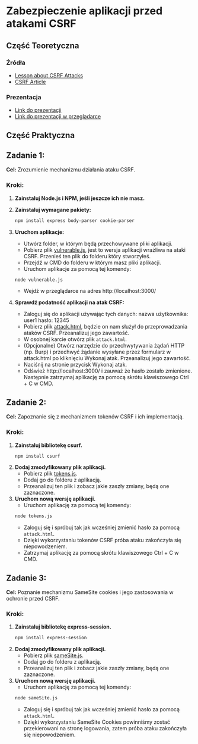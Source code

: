 # Zabezpieczenie aplikacji przed atakami CSRF

## Część Teoretyczna
### Źródła
- [Lesson about CSRF Attacks](https://learn.snyk.io/lesson/csrf-attack/)
- [CSRF Article](https://www.linkedin.com/pulse/cross-site-request-forgery-csrf-syed-muhammad-abdul-karim/)
### Prezentacja
- [Link do prezentacji]()
- [Link do prezentacji w przeglądarce]()
## Część Praktyczna

## Zadanie 1: 

**Cel:** Zrozumienie mechanizmu działania ataku CSRF.

### Kroki:
1. **Zainstaluj Node.js i NPM, jeśli jeszcze ich nie masz.**

2. **Zainstaluj wymagane pakiety:**
   ```xml
   npm install express body-parser cookie-parser
   ```
3. **Uruchom aplikacje:**
   - Utwórz folder, w którym będą przechowywane pliki aplikacji.
   - Pobierz plik [vulnerable.js](https://github.com/freshuno/CSRFattacks/blob/main/vulnerable.js), jest to wersja aplikacji wrażliwa na ataki CSRF. Przenieś ten plik do folderu który stworzyłeś.
   - Przejdź w CMD do folderu w którym masz pliki aplikacji.
   - Uruchom aplikacje za pomocą tej komendy:
   ```xml
   node vulnerable.js
   ```
   - Wejdź w przeglądarce na adres http://localhost:3000/
5. **Sprawdź podatność aplikacji na atak CSRF:**
   - Zaloguj się do aplikacji używając tych danych: nazwa użytkownika: user1 hasło: 12345
   - Pobierz plik [attack.html](https://github.com/freshuno/CSRFattacks/blob/main/attack.html), będzie on nam służył do przeprowadzania ataków CSRF. Przeanalizuj jego zawartość.
   - W osobnej karcie otwórz plik `attack.html`.
   - (Opcjonalne) Otwórz narzędzie do przechwytywania żądań HTTP (np. Burp) i przechwyć żądanie wysyłane przez formularz w attack.html po kliknięciu Wykonaj atak. Przeanalizuj jego zawartość.
   - Naciśnij na stronie przycisk Wykonaj atak.
   - Odśwież http://localhost:3000/ i zauważ że hasło zostało zmienione. Następnie zatrzymaj aplikację za pomocą skrótu klawiszowego Ctrl + C w CMD.
  
## Zadanie 2: 

**Cel:** Zapoznanie się z mechanizmem tokenów CSRF i ich implementacją.

### Kroki:
1. **Zainstaluj bibliotekę csurf.**
    ```xml
   npm install csurf
   ```
2. **Dodaj zmodyfikowany plik aplikacji.**
   - Pobierz plik [tokens.js](https://github.com/freshuno/CSRFattacks/blob/main/tokens.js).
   - Dodaj go do folderu z aplikacją.
   - Przeanalizuj ten plik i zobacz jakie zaszły zmiany, będą one zaznaczone.
3. **Uruchom nową wersję aplikacji.**
   - Uruchom aplikację za pomocą tej komendy:
    ```xml
   node tokens.js
   ```
   - Zaloguj się i spróbuj tak jak wcześniej zmienić hasło za pomocą `attack.html`.
   - Dzięki wykorzystaniu tokenów CSRF próba ataku zakończyła się niepowodzeniem.
   - Zatrzymaj aplikację za pomocą skrótu klawiszowego Ctrl + C w CMD.
## Zadanie 3: 

**Cel:** Poznanie mechanizmu SameSite cookies i jego zastosowania w ochronie przed CSRF.

### Kroki:
1. **Zainstaluj bibliotekę express-session.**
    ```xml
   npm install express-session
   ```
2. **Dodaj zmodyfikowany plik aplikacji.**
   - Pobierz plik [sameSite.js](https://github.com/freshuno/CSRFattacks/blob/main/sameSite.js).
   - Dodaj go do folderu z aplikacją.
   - Przeanalizuj ten plik i zobacz jakie zaszły zmiany, będą one zaznaczone.
3. **Uruchom nową wersję aplikacji.**
   - Uruchom aplikację za pomocą tej komendy:
    ```xml
   node sameSite.js
   ```
   - Zaloguj się i spróbuj tak jak wcześniej zmienić hasło za pomocą `attack.html`.
   - Dzięki wykorzystaniu SameSite Cookies powinniśmy zostać przekierowani na stronę logowania, zatem próba ataku zakończyła się niepowodzeniem.


